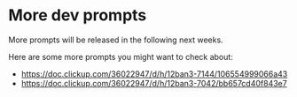 # More dev prompts

More prompts will be released in the following next weeks.

Here are some more prompts you might want to check about:

- <https://doc.clickup.com/36022947/d/h/12ban3-7144/106554999066a43>
- <https://doc.clickup.com/36022947/d/h/12ban3-7042/bb657cd40f843e7>

